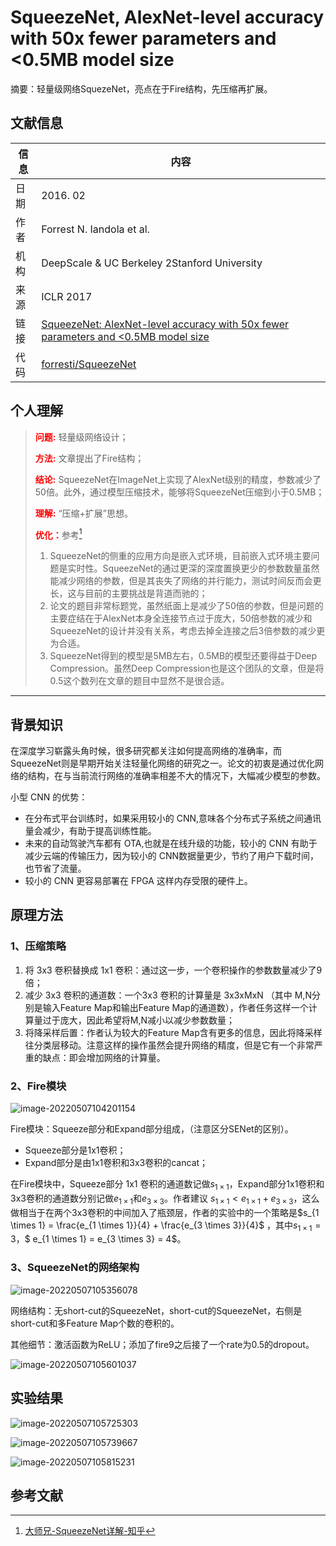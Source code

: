 # SqueezeNet, AlexNet-level accuracy with 50x fewer parameters and <0.5MB model size

摘要：轻量级网络SquezeNet，亮点在于Fire结构，先压缩再扩展。
<!--more-->

## 文献信息
| 信息 | 内容                                                         |
| ---- | ------------------------------------------------------------ |
| 日期 | 2016. 02                                                     |
| 作者 | Forrest N. Iandola et al.                                    |
| 机构 | DeepScale & UC Berkeley 2Stanford University                 |
| 来源 | ICLR 2017                                                    |
| 链接 | [SqueezeNet: AlexNet-level accuracy with 50x fewer parameters and <0.5MB model size](https://arxiv.org/abs/1602.07360) |
| 代码 | [forresti/SqueezeNet](https://github.com/forresti/SqueezeNet) |

## 个人理解
><strong style="color:red;">问题:</strong> 轻量级网络设计；
>
><strong style="color:red;">方法:</strong> 文章提出了Fire结构；
>
><strong style="color:red;">结论:</strong> SqueezeNet在ImageNet上实现了AlexNet级别的精度，参数减少了50倍。此外，通过模型压缩技术，能够将SqueezeNet压缩到小于0.5MB；
>
><strong style="color:red;">理解:</strong> “压缩+扩展”思想。
>
><strong style="color:red;">优化：</strong>参考[^02]
>
>1. SqueezeNet的侧重的应用方向是嵌入式环境，目前嵌入式环境主要问题是实时性。SqueezeNet的通过更深的深度置换更少的参数数量虽然能减少网络的参数，但是其丧失了网络的并行能力，测试时间反而会更长，这与目前的主要挑战是背道而驰的；
>2. 论文的题目非常标题党，虽然纸面上是减少了50倍的参数，但是问题的主要症结在于AlexNet本身全连接节点过于庞大，50倍参数的减少和SqueezeNet的设计并没有关系，考虑去掉全连接之后3倍参数的减少更为合适。
>3. SqueezeNet得到的模型是5MB左右，0.5MB的模型还要得益于Deep Compression。虽然Deep Compression也是这个团队的文章，但是将0.5这个数列在文章的题目中显然不是很合适。
---

## 背景知识

在深度学习崭露头角时候，很多研究都关注如何提高网络的准确率，而SqueezeNet则是早期开始关注轻量化网络的研究之一。论文的初衷是通过优化网络的结构，在与当前流行网络的准确率相差不大的情况下，大幅减少模型的参数。

小型 CNN 的优势：

- 在分布式平台训练时，如果采用较小的 CNN,意味各个分布式子系统之间通讯量会减少，有助于提高训练性能。
- 未来的自动驾驶汽车都有 OTA,也就是在线升级的功能，较小的 CNN 有助于减少云端的传输压力，因为较小的 CNN数据量更少，节约了用户下载时间，也节省了流量。
- 较小的 CNN 更容易部署在 FPGA 这样内存受限的硬件上。

## 原理方法

### 1、压缩策略

1. 将 3x3 卷积替换成 1x1 卷积：通过这一步，一个卷积操作的参数数量减少了9倍；
2. 减少 3x3 卷积的通道数：一个3x3 卷积的计算量是 3x3xMxN （其中 M,N分别是输入Feature Map和输出Feature Map的通道数），作者任务这样一个计算量过于庞大，因此希望将M,N减小以减少参数数量；
3. 将降采样后置：作者认为较大的Feature Map含有更多的信息，因此将降采样往分类层移动。注意这样的操作虽然会提升网络的精度，但是它有一个非常严重的缺点：即会增加网络的计算量。

### 2、Fire模块

![image-20220507104201154](C:/Users/ly/AppData/Roaming/Typora/typora-user-images/image-20220507104201154.png)

Fire模块：Squeeze部分和Expand部分组成，（注意区分SENet的区别）。
- Squeeze部分是1x1卷积；
- Expand部分是由1x1卷积和3x3卷积的cancat；

在Fire模块中，Squeeze部分 1x1 卷积的通道数记做$s_{1 \times 1}$，Expand部分1x1卷积和3x3卷积的通道数分别记做$e_{1 \times 1}$和$e_{3 \times 3}$。作者建议 $s_{1 \times 1} < e_{1 \times 1} + e_{3 \times 3}$，这么做相当于在两个3x3卷积的中间加入了瓶颈层，作者的实验中的一个策略是$s_{1 \times 1} = \frac{e_{1 \times 1}}{4} + \frac{e_{3 \times 3}}{4}$ ，其中$s_{1 \times 1} = 3$，$ e_{1 \times 1} = e_{3 \times 3} = 4$。

### 3、SqueezeNet的网络架构

![image-20220507105356078](C:/Users/ly/AppData/Roaming/Typora/typora-user-images/image-20220507105356078.png)

网络结构：无short-cut的SqueezeNet，short-cut的SqueezeNet，右侧是short-cut和多Feature Map个数的卷积的。

其他细节：激活函数为ReLU；添加了fire9之后接了一个rate为0.5的dropout。

![image-20220507105601037](C:/Users/ly/AppData/Roaming/Typora/typora-user-images/image-20220507105601037.png)

## 实验结果

![image-20220507105725303](C:/Users/ly/AppData/Roaming/Typora/typora-user-images/image-20220507105725303.png)

![image-20220507105739667](C:/Users/ly/AppData/Roaming/Typora/typora-user-images/image-20220507105739667.png)

![image-20220507105815231](C:/Users/ly/AppData/Roaming/Typora/typora-user-images/image-20220507105815231.png)

## 参考文献
[^01]: [VincentLee-SqueezeNet/SqueezeNext简述 | 轻量级网络-知乎](https://zhuanlan.zhihu.com/p/153103125)
[^02]: [大师兄-SqueezeNet详解-知乎](https://zhuanlan.zhihu.com/p/49465950)

